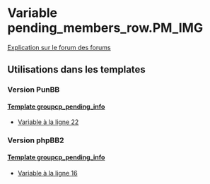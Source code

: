 # Variable pending_members_row.PM_IMG
[Explication sur le forum des forums](http://forum.forumactif.com/t294113-listing-des-variables#pending_members_row.PM_IMG)
## Utilisations dans les templates
### Version PunBB
#### [Template groupcp_pending_info](punbb/groupcp_pending_info.md)
* [Variable à la ligne 22](../punbb/groupcp_pending_info.tpl#L22)
### Version phpBB2
#### [Template groupcp_pending_info](subsilver/groupcp_pending_info.md)
* [Variable à la ligne 16](../subsilver/groupcp_pending_info.tpl#L16)